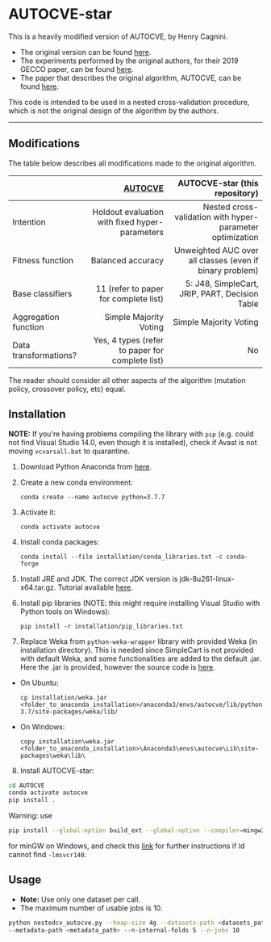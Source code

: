 # AUTOCVE-star

This is a heavily modified version of AUTOCVE, by Henry Cagnini.

* The original version can be found [here](https://github.com/celiolarcher/AUTOCVE/).
* The experiments performed by the original authors, for their 2019 GECCO paper, can be found [here](https://github.com/celiolarcher/Experiments_GECCO19). 
* The paper that describes the original algorithm, AUTOCVE, can be found [here](https://dl.acm.org/doi/10.1145/3321707.3321844).

This code is intended to be used in a nested cross-validation procedure, which is not the original design of the algorithm by the authors.

---

## Modifications

The table below describes all modifications made to the original algorithm.

|                       | [AUTOCVE](https://github.com/celiolarcher/AUTOCVE/) |                            AUTOCVE-star (this repository) |
|:----------------------|----------------------------------------------------:|----------------------------------------------------------:|
| Intention             | Holdout evaluation with fixed hyper-parameters      | Nested cross-validation with hyper-parameter optimization |
| Fitness function      | Balanced accuracy                                   | Unweighted AUC over all classes (even if binary problem)  |
| Base classifiers      | 11 (refer to paper for complete list)               | 5: J48, SimpleCart, JRIP, PART, Decision Table            |
| Aggregation function  | Simple Majority Voting                              | Simple Majority Voting                                    |
| Data transformations? | Yes, 4 types (refer to paper for complete list)     | No                                                        |

The reader should consider all other aspects of the algorithm (mutation policy, crossover policy, etc) equal.

## Installation

**NOTE:** If you're having problems compiling the library with `pip` (e.g. could not find Visual Studio 14.0, 
even though it is installed), check if Avast is not moving `vcvarsall.bat` to quarantine.

1. Download Python Anaconda from [here](https://www.anaconda.com/products/individual).
2. Create a new conda environment: 
   
    `conda create --name autocve python=3.7.7`
   
3. Activate it:
   
    `conda activate autocve`
   
4. Install conda packages:
   
   `conda install --file installation/conda_libraries.txt -c conda-forge`

5. Install JRE and JDK. The correct JDK version is jdk-8u261-linux-x64.tar.gz. Tutorial available 
[here](https://www.javahelps.com/2017/09/install-oracle-jdk-9-on-linux.html).
6. Install pip libraries (NOTE: this might require installing Visual 
Studio with Python tools on Windows): 
   
    `pip install -r installation/pip_libraries.txt` 
   
7. Replace Weka from `python-weka-wrapper` library with provided Weka (in installation directory). This is needed since 
SimpleCart is not provided with default Weka, and some functionalities are added to the default .jar. Here the .jar is provided,
however the source code is [here](https://github.com/henryzord/WekaCustom/tree/comparative). 
   
  * On Ubuntu: 
    
    ```cp installation/weka.jar <folder_to_anaconda_installation>/anaconda3/envs/autocve/lib/python3.7/site-packages/weka/lib/```
    
  * On Windows: 
    
    ```copy installation\weka.jar <folder_to_anaconda_installation>\Anaconda3\envs\autocve\Lib\site-packages\weka\lib\```

8. Install AUTOCVE-star: 
```bash
cd AUTOCVE
conda activate autocve
pip install .
```

Warning: use

```bash
pip install --global-option build_ext --global-option --compiler=mingw32 .
```

for minGW on Windows, and check this [link](https://github.com/Roche/pyreadstat/blob/master/windows_compilation.md) for
further instructions if ld cannot find `-lmsvcr140`.


## Usage

* **Note:** Use only one dataset per call.
* The maximum number of usable jobs is 10.

```bash
python nestedcv_autocve.py --heap-size 4g --datasets-path <datasets_path> --dataset-name <dataset_name> 
--metadata-path <metadata_path> --n-internal-folds 5 --n-jobs 10
```